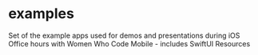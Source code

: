 # examples
Set of the example apps used for demos and presentations during iOS Office hours with Women Who Code Mobile - includes SwiftUI  Resources
